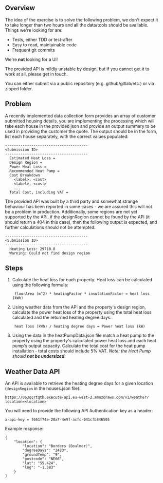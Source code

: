 ## Overview

The idea of the exercise is to solve the following problem, we don't expect it to take longer than two hours and all the data/tools should be available. Things we're looking for are:

 - Tests, either TDD or test-after
 - Easy to read, maintainable code
 - Frequent git commits

 We're **not** looking for a UI!

The provided API is mildly unstable by design, but if you cannot get it to work at all, please get in touch.

You can either submit via a public repository (e.g. github/gitlab/etc.) or via zipped folder.

## Problem

A recently implemented data collection form provides an array of customer submitted housing details, you are implementing the processing which will take each house in the provided json and provide an output summary to be used in providing the customer the quote. The output should be in the form, list each house separately, with the correct values populated:

```
--------------------------------------
<Submission ID>
--------------------------------------
  Estimated Heat Loss = 
  Design Region = 
  Power Heat Loss = 
  Recommended Heat Pump = 
  Cost Breakdown
    <label>, <cost>
    <label>, <cost>
    ...
  Total Cost, including VAT = 
```

The provided API was built by a third party and somewhat strange behaviour has been reported in some cases - we are assured this will not be a problem in production. Additionally, some regions are not yet supported by the API, if the designRegion cannot be found by the API (it should return a 404 in this case), then the following output is expected, and further calculations should not be attempted.

```
--------------------------------------
<Submission ID>
--------------------------------------
  Heating Loss: 29710.8
  Warning: Could not find design region
```

## Steps

1. Calculate the heat loss for each property. Heat loss can be calculated using the following formula:

        floorArea (m^2) * heatingFactor * insulationFactor = heat loss (kWh)

2. Using weather data from the API and the property's design region, calculate the power heat loss of the property using the total heat loss calculated and the returned heating degree days:
        
        heat loss (kWh) / heating degree days = Power heat loss (kW)

3. Using the data in the heatPumpData.json file match a heat pump to the property using the property's calculated power heat loss and each heat pump's output capacity. Calculate the total cost for the heat pump installation - total costs should include 5% VAT.
    *Note: the Heat Pump should **not be undersized**.*


## Weather Data API

An API is available to retrieve the heating degree days for a given location (`designRegion` in the houses.json file):
```
https://063qqrtqth.execute-api.eu-west-2.amazonaws.com/v1/weather?location=<location>
```

You will need to provide the following API Authentication key as a header:
```
x-api-key = f661f74e-20a7-4e9f-acfc-041cfb846505
```

Example response:

```
{
    "location": {
        "location": "Borders (Boulmer)",
        "degreeDays": "2483",
        "groundTemp": "9",
        "postcode": "NE66",
        "lat": "55.424",
        "lng": "-1.583"
    }
}
```
